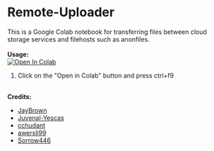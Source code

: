 # Remote-Uploader
This is a Google Colab notebook for transferring files between cloud storage services and filehosts such as anonfiles.
<br><br><b>Usage:</b>
<br>
<a href="https://colab.research.google.com/github/cheems/Remote-Uploader/blob/main/Remote_Uploader.ipynb" target="_parent\"><img src="https://colab.research.google.com/assets/colab-badge.svg" alt="Open In Colab"/></a>
1. Click on the "Open in Colab" button and press ctrl+f9

<br>
<b>Credits:</b>

 - [JayBrown](https://github.com/JayBrown)
 - [Juvenal-Yescas](https://github.com/Juvenal-Yescas)
 - [cchudant](https://github.com/cchudant)
 - [awersli99](https://github.com/awersli99)
 - [Sorrow446](https://github.com/Sorrow446)
